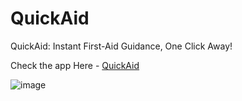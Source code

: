 # QuickAid

QuickAid: Instant First-Aid Guidance, One Click Away!

Check the app Here - [QuickAid](https://7d7bebfdbfcf39c7a3.gradio.live)  





![image](https://github.com/user-attachments/assets/219fe727-3bab-4cfc-a343-9614d5e37c0b)
